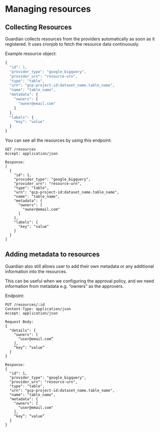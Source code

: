 # Managing resources

## Collecting Resources

Guardian collects resources from the providers automatically as soon as it registered. It uses cronjob to fetch the resource data continuously.

Example resource object:

```javascript
{
  "id": 1,
  "provider_type": "google_bigquery",
  "provider_urn": "resource-urn",
  "type": "table",
  "urn": "gcp-project-id:dataset_name.table_name",
  "name": "table_name",
  "metadata": {
    "owners": [
      "owner@email.com"
    ]
  },
  "labels": {
    "key": "value"
  }
}
```

You can see all the resources by using this endpoint:

```text
GET /resources
Accept: application/json

Response:
[
  {
    "id": 1,
    "provider_type": "google_bigquery",
    "provider_urn": "resource-urn",
    "type": "table",
    "urn": "gcp-project-id:dataset_name.table_name",
    "name": "table_name",
    "metadata": {
      "owners": [
        "owner@email.com"
      ]
    },
    "labels": {
      "key": "value"
    }
  }
]
```

## Adding metadata to resources

Guardian also still allows user to add their own metadata or any additional information into the resources.

This can be useful when we configuring the approval policy, and we need information from metadata e.g. “owners” as the approvers.

Endpoint:

```text
PUT /resources/:id
Content-Type: application/json
Accept: application/json

Request Body:
{
  "details": {
    "owners": [
      “user@email.com”
    ],
    “key”: “value”
  }
}

Response:
{
  "id": 1,
  "provider_type": "google_bigquery",
  "provider_urn": "resource-urn",
  "type": "table",
  "urn": "gcp-project-id:dataset_name.table_name",
  "name": "table_name",
  "metadata": {
    "owners": [
      "user@email.com"
    ],
    “key”: “value”
  }
}
```

